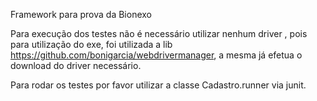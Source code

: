 Framework para prova da Bionexo

Para execução dos testes não é necessário utilizar nenhum driver , pois para utilização do exe, foi utilizada a lib https://github.com/bonigarcia/webdrivermanager, a mesma já efetua o download do driver necessário.

Para rodar os testes por favor utilizar a classe Cadastro.runner via junit.

